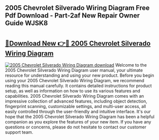 ## 2005 Chevrolet Silverado Wiring Diagram Free Pdf Download - Part-2af New Repair Owner Guide WJSK8

# <h2><a href="http://dfkpv8.blite.top/?on=2005+Chevrolet+Silverado+Wiring+Diagram">🔗Download New 👉🔴 2005 Chevrolet Silverado Wiring Diagram</a></h2>

[![2005 Chevrolet Silverado Wiring Diagram download](https://i.imgur.com/lujVjoI.png)](http://dfkpv8.blite.top/?on=2005+Chevrolet+Silverado+Wiring+Diagram)
Welcome to the 2005 Chevrolet Silverado Wiring Diagram user manual, your ultimate resource for understanding and using your new product. Before you begin using your 2005 Chevrolet Silverado Wiring Diagram, we recommend reading this manual carefully. It contains detailed instructions for product setup, as well as information on how to use its various features and capabilities. 2005 Chevrolet Silverado Wiring Diagram comes with an impressive collection of advanced features, including object detection, fingerprint scanning, customizable settings, and multi-user access, all easily controlled through the user-friendly and intuitive interface. It's our hope that the 2005 Chevrolet Silverado Wiring Diagram has been a helpful companion as you explore the features of your new item. If you have any questions or concerns, please do not hesitate to contact our customer support team.
